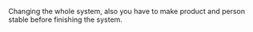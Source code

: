 
Changing the whole system, also you have to make product and person stable before finishing the system.